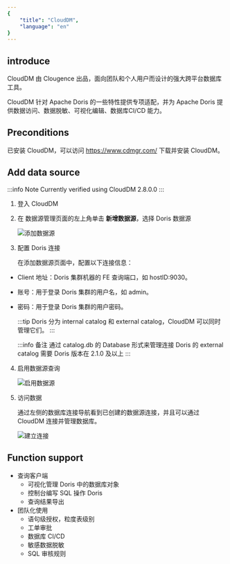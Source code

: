 ```yaml
---
{
    "title": "CloudDM",
    "language": "en"
}
---
```


## introduce

CloudDM 由 Clougence 出品，面向团队和个人用户而设计的强大跨平台数据库工具。

CloudDM 针对 Apache Doris 的一些特性提供专项适配，并为 Apache Doris 提供数据访问、数据脱敏、可视化编辑、数据库CI/CD 能力。

## Preconditions

已安装 CloudDM，可以访问 https://www.cdmgr.com/ 下载并安装 CloudDM。

## Add data source

:::info Note
Currently verified using CloudDM 2.8.0.0
:::

1. 登入 CloudDM
2. 在 数据源管理页面的左上角单击 **新增数据源**，选择 Doris 数据源

   ![添加数据源](/images/clouddm1_en.png)

3. 配置 Doris 连接

   在添加数据源页面中，配置以下连接信息：

- Client 地址：Doris 集群机器的 FE 查询端口，如 hostID:9030。
- 账号：用于登录 Doris 集群的用户名，如 admin。
- 密码：用于登录 Doris 集群的用户密码。

  :::tip
  Doris 分为 internal catalog 和 external catalog，CloudDM 可以同时管理它们。
  :::

  :::info 备注
  通过 catalog.db 的 Database 形式来管理连接 Doris 的 external catalog 需要 Doris 版本在 2.1.0 及以上
  :::

4. 启用数据源查询

   ![启用数据源](/images/clouddm2_en.png)

5. 访问数据

   通过左侧的数据库连接导航看到已创建的数据源连接，并且可以通过 CloudDM 连接并管理数据库。

   ![建立连接](/images/clouddm3_en.png)

## Function support

- 查询客户端
    - 可视化管理 Doris 中的数据库对象
    - 控制台编写 SQL 操作 Doris
    - 查询结果导出
- 团队化使用
    - 语句级授权，粒度表级别
    - 工单审批
    - 数据库 CI/CD
    - 敏感数据脱敏
    - SQL 审核规则
